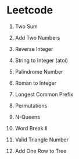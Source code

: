 # Leetcode

1. Two Sum

2. Add Two Numbers

7. Reverse Integer

8. String to Integer (atoi)

9. Palindrome Number

13. Roman to Integer

14. Longest Common Prefix

46. Permutations

51. N-Queens

140. Word Break II

611. Valid Triangle Number

623. Add One Row to Tree
